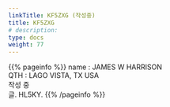 ```yaml
---
linkTitle: KF5ZXG (작성중)
title: KF5ZXG
# description: 
type: docs
weight: 77
---
```

{{% pageinfo %}}
name : JAMES W HARRISON<br>
QTH : LAGO VISTA, TX USA<br>
작성 중<br>
글. HL5KY.
{{% /pageinfo %}}